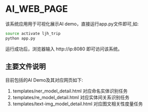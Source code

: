 # AI_WEB_PAGE
该系统应用用于可视化展示AI demo，直接运行app.py文件即可,如:
```bash
source activate ljh_trip
python app.py
```

运行成功后，浏览器输入 http://ip:8080 即可访问该系统。

## 主要文件说明
目前包括的AI Demo及其对应网页如下:  
1. templates/ner_model_detail.html 对应命名实体识别任务
2. templates/re_model_detail.html 对应实体间关系识别任务
3. templates/text-img_model_detail.html 对应图文相关性度量任务
